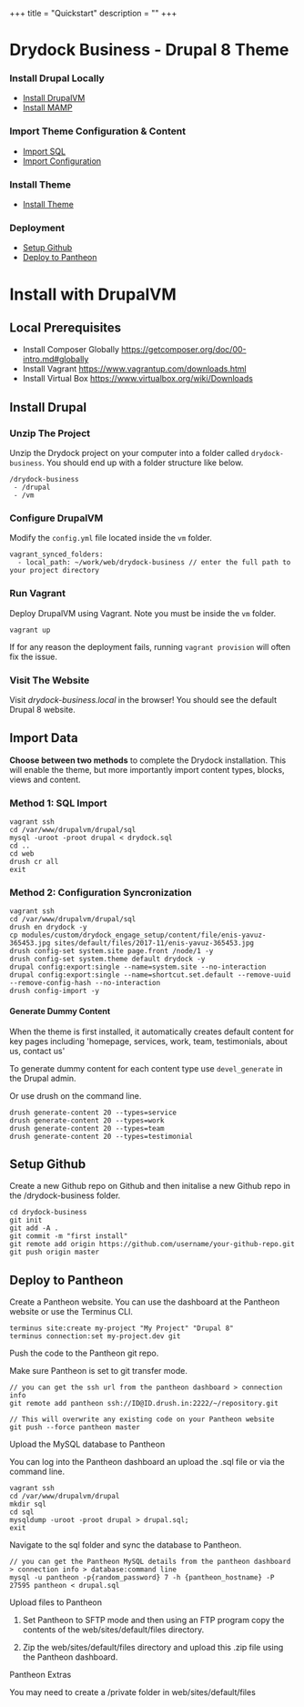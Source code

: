 +++
title = "Quickstart"
description = ""
+++

# Drydock Business - Drupal 8 Theme

### Install Drupal Locally
- [Install DrupalVM](docs/install-drupalvm.md)
- [Install MAMP](docs/install-mamp.md)

### Import Theme Configuration & Content
- [Import SQL](docs/import-sql.md)
- [Import Configuration](docs/import-configuration.md)

### Install Theme
- [Install Theme](docs/install-theme.md)

### Deployment
- [Setup Github](docs/install-github.md)
- [Deploy to Pantheon](docs/deploy-pantheon.md)



# Install with DrupalVM

## Local Prerequisites

* Install Composer Globally https://getcomposer.org/doc/00-intro.md#globally
* Install Vagrant https://www.vagrantup.com/downloads.html
* Install Virtual Box https://www.virtualbox.org/wiki/Downloads

## Install Drupal

### Unzip The Project

Unzip the Drydock project on your computer into a folder called `drydock-business`. You should end up with a folder structure like below.  

```
/drydock-business
 - /drupal
 - /vm
```

### Configure DrupalVM

Modify the `config.yml` file located inside the `vm` folder. 

```
vagrant_synced_folders:
  - local_path: ~/work/web/drydock-business // enter the full path to your project directory
```

### Run Vagrant
Deploy DrupalVM using Vagrant. Note you must be inside the `vm` folder.

```
vagrant up
```

If for any reason the deployment fails, running `vagrant provision` will often fix the issue.

### Visit The Website

Visit _drydock-business.local_ in the browser! You should see the default Drupal 8 website.




## Import Data
**Choose between two methods** to complete the Drydock installation. This will enable the theme, but more importantly import content types, blocks, views and content.

### Method 1: SQL Import

``` 
vagrant ssh
cd /var/www/drupalvm/drupal/sql
mysql -uroot -proot drupal < drydock.sql
cd ..
cd web
drush cr all
exit
```

### Method 2: Configuration Syncronization

```
vagrant ssh
cd /var/www/drupalvm/drupal/sql
drush en drydock -y
cp modules/custom/drydock_engage_setup/content/file/enis-yavuz-365453.jpg sites/default/files/2017-11/enis-yavuz-365453.jpg
drush config-set system.site page.front /node/1 -y
drush config-set system.theme default drydock -y
drupal config:export:single --name=system.site --no-interaction
drupal config:export:single --name=shortcut.set.default --remove-uuid --remove-config-hash --no-interaction
drush config-import -y
```

#### Generate Dummy Content

When the theme is first installed, it automatically creates default content for key pages including 'homepage, services, work, team, testimonials, about us, contact us'

To generate dummy content for each content type use `devel_generate` in the Drupal admin.

Or use drush on the command line.

```
drush generate-content 20 --types=service
drush generate-content 20 --types=work
drush generate-content 20 --types=team
drush generate-content 20 --types=testimonial
```

## Setup Github

Create a new Github repo on Github and then initalise a new Github repo in the /drydock-business folder.

```
cd drydock-business
git init
git add -A .
git commit -m "first install"
git remote add origin https://github.com/username/your-github-repo.git
git push origin master
```

## Deploy to Pantheon

Create a Pantheon website. You can use the dashboard at the Pantheon website or use the Terminus CLI.

```
terminus site:create my-project "My Project" "Drupal 8"
terminus connection:set my-project.dev git
```

Push the code to the Pantheon git repo. 

Make sure Pantheon is set to git transfer mode. 

```
// you can get the ssh url from the pantheon dashboard > connection info
git remote add pantheon ssh://ID@ID.drush.in:2222/~/repository.git

// This will overwrite any existing code on your Pantheon website
git push --force pantheon master
```

Upload the MySQL database to Pantheon

You can log into the Pantheon dashboard an upload the .sql file or via the command line.

```
vagrant ssh
cd /var/www/drupalvm/drupal
mkdir sql
cd sql
mysqldump -uroot -proot drupal > drupal.sql;
exit
```

Navigate to the sql folder and sync the database to Pantheon.

```
// you can get the Pantheon MySQL details from the pantheon dashboard > connection info > database:command line
mysql -u pantheon -p{random_password} 7 -h {pantheon_hostname} -P 27595 pantheon < drupal.sql
```

Upload files to Pantheon

1. Set Pantheon to SFTP mode and then using an FTP program copy the contents of the web/sites/default/files directory.

2. Zip the web/sites/default/files directory and upload this .zip file using the Pantheon dashboard.


Pantheon Extras

You may need to create a /private folder in web/sites/default/files



